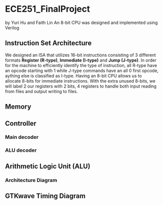 # ECE251_FinalProject 
by Yuri Hu and Faith Lin
An 8-bit CPU was designed and implemented using Verilog 

## Instruction Set Architecture 
We designed an ISA that utilizes 16-bit instructions consisting of 3 different formats **Register (R-type)**, **Immediate (I-type)** and **Jump (J-type)**. In order for the machine to efficiently identify the type of instruction, all R-type have an opcode starting with 1 while J-type commands have an all 0 first opcode, aything else is classified as I-type. Having an 8-bit CPU allows us to allocate 8-bits for immediate instructions. With the extra unused 8-bits, we will label 2 our registers with 2 bits, 4 registers to handle both input reading from files and output writing to files. 

## Memory
## Controller 
### Main decoder
### ALU decoder
## Arithmetic Logic Unit (ALU) 
### Architecture Diagram 

## GTKwave Timing Diagram

